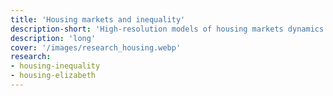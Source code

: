 ```yaml
---
title: 'Housing markets and inequality'
description-short: 'High-resolution models of housing markets dynamics.'
description: 'long'
cover: '/images/research_housing.webp'
research:
- housing-inequality
- housing-elizabeth
---
```

